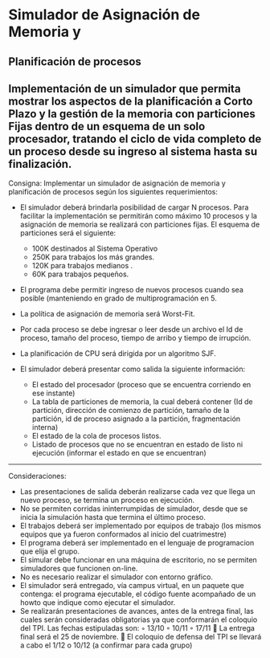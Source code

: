 # Simulador de Asignación de Memoria y
Planificación de procesos
--------------------------------------
Implementación de un simulador que permita mostrar los aspectos de la planificación a Corto Plazo y la gestión de la memoria con particiones Fijas dentro de un esquema de un solo
procesador, tratando el ciclo de vida completo de un proceso desde su ingreso al sistema hasta su finalización.
--------------------------------------
Consigna:
Implementar un simulador de asignación de memoria y planificación de procesos según los siguientes
requerimientos:
- El simulador deberá brindarla posibilidad de cargar N procesos. Para facilitar la implementación se permitirán como
máximo 10 procesos y la asignación de memoria se realizará con particiones fijas. El esquema de particiones será
el siguiente:
  - 100K destinados al Sistema Operativo
  - 250K para trabajos los más grandes.
  - 120K para trabajos medianos .
  - 60K para trabajos pequeños.
  
- El programa debe permitir ingreso de nuevos procesos cuando sea posible (manteniendo en grado de
multiprogramación en 5.
- La política de asignación de memoria será Worst-Fit.
- Por cada proceso se debe ingresar o leer desde un archivo el Id de proceso, tamaño del proceso, tiempo de arribo y tiempo de irrupción. 
- La planificación de CPU será dirigida por un algoritmo SJF.

- El simulador deberá presentar como salida la siguiente información:
  - El estado del procesador (proceso que se encuentra corriendo en ese instante)
  - La tabla de particiones de memoria, la cual deberá contener (Id de partición, dirección de comienzo de
partición, tamaño de la partición, id de proceso asignado a la partición, fragmentación interna)
  - El estado de la cola de procesos listos.
  - Listado de procesos que no se encuentran en estado de listo ni ejecución (informar el estado en que se
encuentran)

--------------------------------------
Consideraciones:
- Las presentaciones de salida deberán realizarse cada vez que llega un nuevo proceso, se termina un proceso
en ejecución.
- No se permiten corridas ininterrumpidas de simulador, desde que se inicia la simulación hasta que termina el
último proceso.
- El trabajos deberá ser implementado por equipos de trabajo (los mismos equipos que ya fueron conformados al
inicio del cuatrimestre)
- El programa deberá ser implementado en el lenguaje de programacion que elija el grupo.
- El simular debe funcionar en una máquina de escritorio, no se permiten simuladores que funcionen on-line.
- No es necesario realizar el simulador con entorno gráfico.
- El simulador será entregado, vía campus virtual, en un paquete que contenga: el programa ejecutable, el
código fuente acompañado de un howto que indique como ejecutar el simulador.
- Se realizarán presentaciones de avances, antes de la entrega final, las cuales serán consideradas
obligatorias ya que conformarán el coloquio del TPI. Las fechas estipuladas son:
◦ 13/10
◦ 10/11
◦ 17/11
 La entrega final será el 25 de noviembre.
 El coloquio de defensa del TPI se llevará a cabo el 1/12 o 10/12 (a confirmar para cada grupo)
